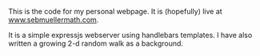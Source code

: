 This is the code for my personal webpage. It is (hopefully) live at www.sebmuellermath.com.

It is a simple expressjs webserver using handlebars templates. I have also written a growing 2-d random walk as a background.
